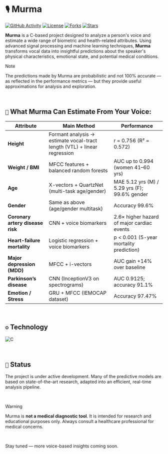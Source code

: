 # `🎙️` Murma

[![GitHub Activity](https://img.shields.io/github/commit-activity/m/7klu/murma.svg?style=for-the-badge)](https://github.com/7klu/murma/commits)
[![License](https://img.shields.io/badge/license-GPL-blue.svg?style=for-the-badge)](https://github.com/7klu/murma/blob/main/LICENSE)
[![Forks](https://img.shields.io/github/forks/7klu/murma?style=for-the-badge)](https://github.com/7klu/murma/fork)
[![Stars](https://img.shields.io/github/stars/7klu/murma?style=for-the-badge)](https://github.com/7klu/murma/stargazers)


**Murma** is a C-based project designed to analyze a person's voice and estimate a wide range of biometric and health-related attributes. Using advanced signal processing and machine learning techniques, **Murma** transforms vocal data into insightful predictions about the speaker's physical characteristics, emotional state, and potential medical conditions.

> [!NOTE]
> The predictions made by Murma are probabilistic and not 100% accurate — as reflected in the performance metrics — but they provide useful approximations for analysis and exploration.

<br/>

## `🧠` What Murma Can Estimate From Your Voice:

| Attribute                        | Main Method                                                  | Performance                                    |
| -------------------------------- | ------------------------------------------------------------ | ---------------------------------------------- |
| **Height**                       | Formant analysis → estimate vocal-tract length (VTL) + linear regression | r = 0.756 (R² = 0.572)             |
| **Weight / BMI**                 | MFCC features + balanced random forests                      | AUC up to 0.994 (women 41–60 yrs)              |
| **Age**                          | X-vectors + QuartzNet (multi-task age/gender)                | MAE 5.12 yrs (M) / 5.29 yrs (F); 99.6% gender  |
| **Gender**                       | Same as above (age/gender multitask)                         | Accuracy 99.6%                                 |
| **Coronary artery disease risk** | CNN + voice biomarkers                                       | 2.6× higher hazard of major cardiac events     |
| **Heart-failure mortality**      | Logistic regression + voice biomarkers                       | p < 0.001 (5-year mortality prediction)        |
| **Major depression (MDD)**       | MFCC + i-vectors                                             | AUC gain +14% over baseline                    |
| **Parkinson’s disease**          | CNN (InceptionV3 on spectrograms)                            | AUC 0.9125; accuracy 91.1%                     |
| **Emotion / Stress**             | GRU + MFCC (IEMOCAP dataset)                                 | Accuracy 97.47%                                |

<br/>

## `⚙️` Technology

![C](https://img.shields.io/badge/C-A8B9CC?style=flat&logo=c&logoColor=white) 

<br/>

## `🚧` Status

The project is under active development. Many of the predictive models are based on state-of-the-art research, adapted into an efficient, real-time analysis pipeline.

<br/>

> [!WARNING]
> Murma is **not a medical diagnostic tool**. It is intended for research and educational purposes only. Always consult a healthcare professional for medical concerns.

<br/>


Stay tuned — more voice-based insights coming soon.
